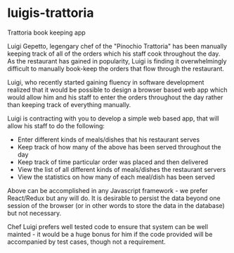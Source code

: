 # luigis-trattoria
Trattoria book keeping app

Luigi Gepetto, legengary chef of the "Pinochio Trattoria" has been manually keeping track of all of the orders which his staff cook throughout the day. As the restaurant has gained in popularity, Luigi is finding it overwhelmingly difficult to manually book-keep the orders that flow through the restaurant.

Luigi, who recently started gaining fluency in software development realized that it would be possible to design a browser based web app which would allow him and his staff to enter the orders throughout the day rather than keeping track of everything manually.

Luigi is contracting with you to develop a simple web based app, that will allow his staff to do the following:
* Enter different kinds of meals/dishes that his restaurant serves
* Keep track of how many of the above has been served throughout the day
* Keep track of time particular order was placed and then delivered
* View the list of all different kinds of meals/dishes the restaurant servers
* View the statistics on how many of each meal/dish has been served

Above can be accomplished in any Javascript framework - we prefer React/Redux but any will do. It is desirable to persist the data beyond one session of the browser (or in other words to store the data in the database) but not necessary. 

Chef Luigi prefers well tested code to ensure that system can be well mainted - it would be a huge bonus for him if the code provided will be accompanied by test cases, though not a requirement.
